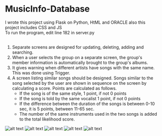# MusicInfo-Database

I wrote this project using Flask on Python, HtML and ORACLE also this project includes CSS and JS<br />
To run the program, edit line 182 in server.py<br /><br />

1) Separate screens are designed for updating, deleting, adding and searching.
2) When a user selects the group on a separate screen, the group's member information is automatically brought to the group's albums.
3) It gives warning when different artists have songs with the same name. This was done using Trigger.
4) A screen listing similar songs should be designed. Songs similar to the song selected by the user are shown in sequence on the screen by calculating a score. Points are calculated as follows.
   - If the song is of the same style, 1 point, if not 0 points
   - If the song is told by the same vocalist 1 point, if not 0 points
   - If the difference between the duration of the songs is between 0-10 sec, it is 5 points, between 11-65 sec.
   - The number of the same instruments used in the two songs is added to the total likelihood score.

![alt text](https://i.ibb.co/ZBLDStd/1.png)
![alt text](https://i.ibb.co/Mcv8dpS/2.png)
![alt text](https://i.ibb.co/Cz6h2sj/3.png)
![alt text](https://i.ibb.co/xH8tsLk/4.png)
![alt text](https://i.ibb.co/qDxw0xT/5.png)
